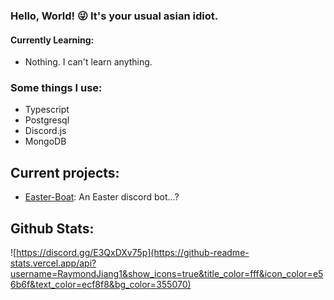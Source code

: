 ### Hello, World! 😜 It's your usual asian idiot.

#### Currently Learning:

* Nothing. I can't learn anything.

### Some things I use:

* Typescript
* Postgresql
* Discord.js
* MongoDB

## Current projects:

* [Easter-Boat](https://github.com/DGD/Easter-Boat): An Easter discord bot...?

## Github Stats:
![https://discord.gg/E3QxDXv75p](https://github-readme-stats.vercel.app/api?username=RaymondJiang1&show_icons=true&title_color=fff&icon_color=e56b6f&text_color=ecf8f8&bg_color=355070)

